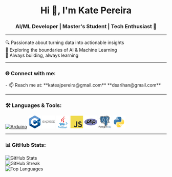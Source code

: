 <h1 align="center">Hi 👋, I'm Kate Pereira</h1>
<h3 align="center">AI/ML Developer | Master's Student | Tech Enthusiast 🤖</h3>

---

🔍 Passionate about turning data into actionable insights  
🧠 Exploring the boundaries of AI & Machine Learning  
🚀 Always building, always learning  

---
<h3 align="left">🌐 Connect with me:</h3>
<p align="left">
  <!-- Add social links here when available -->
</p>
- 📫 Reach me at: **kateajpereira@gmail.com**
**dsarihan@gmail.com**



---

<h3 align="left">🛠️ Languages & Tools:</h3>
<p align="left">
  <a href="https://www.arduino.cc/" target="_blank"><img src="https://cdn.worldvectorlogo.com/logos/arduino-1.svg" alt="Arduino" width="40" height="40"/></a>
  <a href="https://www.w3schools.com/cpp/" target="_blank"><img src="https://raw.githubusercontent.com/devicons/devicon/master/icons/cplusplus/cplusplus-original.svg" alt="C++" width="40" height="40"/></a>
  <a href="https://expressjs.com" target="_blank"><img src="https://raw.githubusercontent.com/devicons/devicon/master/icons/express/express-original-wordmark.svg" alt="Express.js" width="40" height="40"/></a>
  <a href="https://www.java.com" target="_blank"><img src="https://raw.githubusercontent.com/devicons/devicon/master/icons/java/java-original.svg" alt="Java" width="40" height="40"/></a>
  <a href="https://developer.mozilla.org/en-US/docs/Web/JavaScript" target="_blank"><img src="https://raw.githubusercontent.com/devicons/devicon/master/icons/javascript/javascript-original.svg" alt="JavaScript" width="40" height="40"/></a>
  <a href="https://www.php.net" target="_blank"><img src="https://raw.githubusercontent.com/devicons/devicon/master/icons/php/php-original.svg" alt="PHP" width="40" height="40"/></a>
  <a href="https://www.postgresql.org" target="_blank"><img src="https://raw.githubusercontent.com/devicons/devicon/master/icons/postgresql/postgresql-original-wordmark.svg" alt="PostgreSQL" width="40" height="40"/></a>
  <a href="https://www.python.org" target="_blank"><img src="https://raw.githubusercontent.com/devicons/devicon/master/icons/python/python-original.svg" alt="Python" width="40" height="40"/></a>
</p>

---

<h3 align="left">📊 GitHub Stats:</h3>
<p align="left">
  <img src="https://github-readme-stats.vercel.app/api?username=katepereira&theme=dark&hide_border=false&include_all_commits=false&count_private=false" alt="GitHub Stats" /><br/>
  <img src="https://nirzak-streak-stats.vercel.app/?user=katepereira&theme=dark&hide_border=false" alt="GitHub Streak" /><br/>
  <img src="https://github-readme-stats.vercel.app/api/top-langs/?username=katepereira&theme=dark&hide_border=false&include_all_commits=false&count_private=false&layout=compact" alt="Top Languages" />
</p>



<!-- Designed with 💜 using GPRM (https://gprm.itsvg.in) -->
